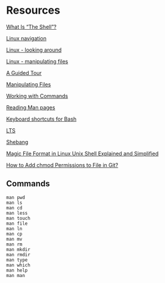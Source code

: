 # Resources

[What Is “The Shell”?](http://linuxcommand.org/lc3_lts0010.php)

[Linux navigation](http://linuxcommand.org/lc3_lts0020.php)

[Linux - looking around](http://linuxcommand.org/lc3_lts0030.php)

[Linux - manipulating files](http://linuxcommand.org/lc3_lts0050.php)

[A Guided Tour](http://linuxcommand.org/lc3_lts0040.php)

[Manipulating Files](http://linuxcommand.org/lc3_lts0050.php)

[Working with Commands](http://linuxcommand.org/lc3_lts0060.php)

[Reading Man pages](http://linuxcommand.org/lc3_man_pages/man1.html)

[Keyboard shortcuts for Bash](https://www.howtogeek.com/181/keyboard-shortcuts-for-bash-command-shell-for-ubuntu-debian-suse-redhat-linux-etc/)

[LTS](https://wiki.ubuntu.com/LTS)

[Shebang](https://en.wikipedia.org/wiki/Shebang_%28Unix%29)

[Magic File Format in Linux Unix Shell Explained and Simplified](https://www.youtube.com/watch?v=fVOd3Dxifms)

[How to Add chmod Permissions to File in Git?](https://linuxhint.com/add-chmod-permissions-to-file-in-git/)

## Commands

    man pwd
    man ls
    man cd
    man less
    man touch
    man file
    man ln
    man cp
    man mv
    man rm
    man mkdir
    man rmdir
    man type
    man which
    man help
    man man
